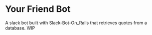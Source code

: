 Your Friend Bot
==================

A slack bot built with Slack-Bot-On_Rails that retrieves quotes from a database. WIP
